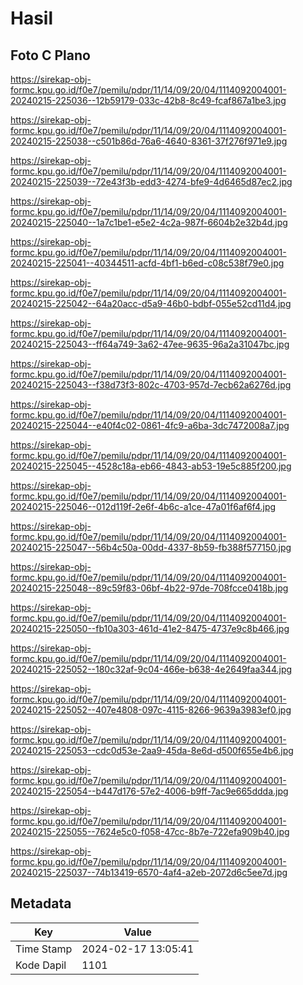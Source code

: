 # Hasil

## Foto C Plano

https://sirekap-obj-formc.kpu.go.id/f0e7/pemilu/pdpr/11/14/09/20/04/1114092004001-20240215-225036--12b59179-033c-42b8-8c49-fcaf867a1be3.jpg

https://sirekap-obj-formc.kpu.go.id/f0e7/pemilu/pdpr/11/14/09/20/04/1114092004001-20240215-225038--c501b86d-76a6-4640-8361-37f276f971e9.jpg

https://sirekap-obj-formc.kpu.go.id/f0e7/pemilu/pdpr/11/14/09/20/04/1114092004001-20240215-225039--72e43f3b-edd3-4274-bfe9-4d6465d87ec2.jpg

https://sirekap-obj-formc.kpu.go.id/f0e7/pemilu/pdpr/11/14/09/20/04/1114092004001-20240215-225040--1a7c1be1-e5e2-4c2a-987f-6604b2e32b4d.jpg

https://sirekap-obj-formc.kpu.go.id/f0e7/pemilu/pdpr/11/14/09/20/04/1114092004001-20240215-225041--40344511-acfd-4bf1-b6ed-c08c538f79e0.jpg

https://sirekap-obj-formc.kpu.go.id/f0e7/pemilu/pdpr/11/14/09/20/04/1114092004001-20240215-225042--64a20acc-d5a9-46b0-bdbf-055e52cd11d4.jpg

https://sirekap-obj-formc.kpu.go.id/f0e7/pemilu/pdpr/11/14/09/20/04/1114092004001-20240215-225043--ff64a749-3a62-47ee-9635-96a2a31047bc.jpg

https://sirekap-obj-formc.kpu.go.id/f0e7/pemilu/pdpr/11/14/09/20/04/1114092004001-20240215-225043--f38d73f3-802c-4703-957d-7ecb62a6276d.jpg

https://sirekap-obj-formc.kpu.go.id/f0e7/pemilu/pdpr/11/14/09/20/04/1114092004001-20240215-225044--e40f4c02-0861-4fc9-a6ba-3dc7472008a7.jpg

https://sirekap-obj-formc.kpu.go.id/f0e7/pemilu/pdpr/11/14/09/20/04/1114092004001-20240215-225045--4528c18a-eb66-4843-ab53-19e5c885f200.jpg

https://sirekap-obj-formc.kpu.go.id/f0e7/pemilu/pdpr/11/14/09/20/04/1114092004001-20240215-225046--012d119f-2e6f-4b6c-a1ce-47a01f6af6f4.jpg

https://sirekap-obj-formc.kpu.go.id/f0e7/pemilu/pdpr/11/14/09/20/04/1114092004001-20240215-225047--56b4c50a-00dd-4337-8b59-fb388f577150.jpg

https://sirekap-obj-formc.kpu.go.id/f0e7/pemilu/pdpr/11/14/09/20/04/1114092004001-20240215-225048--89c59f83-06bf-4b22-97de-708fcce0418b.jpg

https://sirekap-obj-formc.kpu.go.id/f0e7/pemilu/pdpr/11/14/09/20/04/1114092004001-20240215-225050--fb10a303-461d-41e2-8475-4737e9c8b466.jpg

https://sirekap-obj-formc.kpu.go.id/f0e7/pemilu/pdpr/11/14/09/20/04/1114092004001-20240215-225052--180c32af-9c04-466e-b638-4e2649faa344.jpg

https://sirekap-obj-formc.kpu.go.id/f0e7/pemilu/pdpr/11/14/09/20/04/1114092004001-20240215-225052--407e4808-097c-4115-8266-9639a3983ef0.jpg

https://sirekap-obj-formc.kpu.go.id/f0e7/pemilu/pdpr/11/14/09/20/04/1114092004001-20240215-225053--cdc0d53e-2aa9-45da-8e6d-d500f655e4b6.jpg

https://sirekap-obj-formc.kpu.go.id/f0e7/pemilu/pdpr/11/14/09/20/04/1114092004001-20240215-225054--b447d176-57e2-4006-b9ff-7ac9e665ddda.jpg

https://sirekap-obj-formc.kpu.go.id/f0e7/pemilu/pdpr/11/14/09/20/04/1114092004001-20240215-225055--7624e5c0-f058-47cc-8b7e-722efa909b40.jpg

https://sirekap-obj-formc.kpu.go.id/f0e7/pemilu/pdpr/11/14/09/20/04/1114092004001-20240215-225037--74b13419-6570-4af4-a2eb-2072d6c5ee7d.jpg


## Metadata

| Key        | Value               |
| ---------- | ------------------- |
| Time Stamp | 2024-02-17 13:05:41 |
| Kode Dapil | 1101                |



